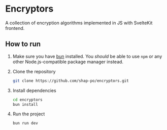 # Encryptors

A collection of encryption algorithms implemented in JS with SvelteKit frontend.

## How to run

1. Make sure you have [bun](https://bun.sh/) installed. You *should* be able to use `npm` or any other Node.js-compatible package manager instead.

1. Clone the repository

    ```bash
    git clone https://github.com/shap-po/encryptors.git
    ```

1. Install dependencies

    ```bash
    cd encryptors
    bun install
    ```

1. Run the project

    ```bash
    bun run dev
    ```
